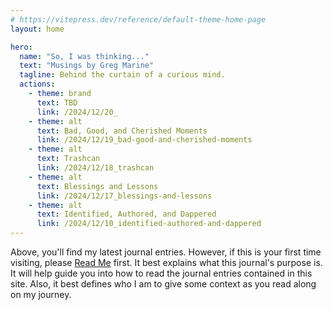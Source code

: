 ```yaml
---
# https://vitepress.dev/reference/default-theme-home-page
layout: home

hero:
  name: "So, I was thinking..."
  text: "Musings by Greg Marine"
  tagline: Behind the curtain of a curious mind.
  actions:
    - theme: brand
      text: TBD
      link: /2024/12/20_
    - theme: alt
      text: Bad, Good, and Cherished Moments
      link: /2024/12/19_bad-good-and-cherished-moments
    - theme: alt
      text: Trashcan
      link: /2024/12/18_trashcan
    - theme: alt
      text: Blessings and Lessons
      link: /2024/12/17_blessings-and-lessons
    - theme: alt
      text: Identified, Authored, and Dappered
      link: /2024/12/10_identified-authored-and-dappered
---
```


Above, you'll find my latest journal entries. However, if this is your first time visiting, please [Read Me](read-me) first. It best explains what this journal's purpose is. It will help guide you into how to read the journal entries contained in this site. Also, it best defines who I am to give some context as you read along on my journey.